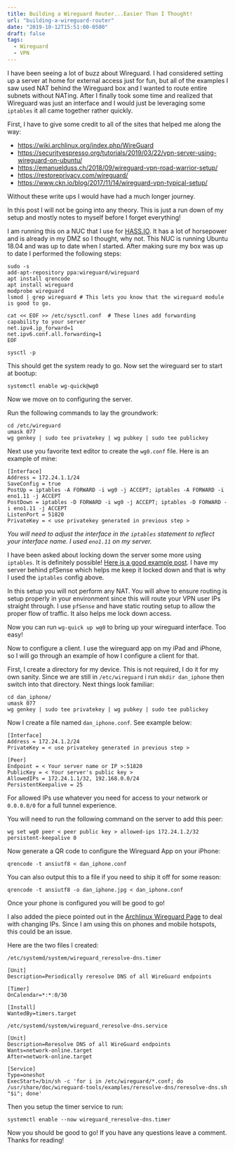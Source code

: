 ```yaml
---
title: Building a Wireguard Router...Easier Than I Thought!
url: "building-a-wireguard-router"
date: "2019-10-12T15:51:00-0500"
draft: false
tags:
  - Wireguard
  - VPN
---
```


I have been seeing a lot of buzz about Wireguard.  I had considered setting up a server at home for external access just for fun, but all of the examples I saw used NAT behind the Wireguard box and I wanted to route entire subnets without NATing.  After I finally took some time and realized that Wireguard was just an interface and I would just be leveraging some `iptables` it all came together rather quickly.

<!--more-->

First, I have to give some credit to all of the sites that helped me along the way:

  * https://wiki.archlinux.org/index.php/WireGuard
  * https://securityespresso.org/tutorials/2019/03/22/vpn-server-using-wireguard-on-ubuntu/
  * https://emanuelduss.ch/2018/09/wireguard-vpn-road-warrior-setup/
  * https://restoreprivacy.com/wireguard/
  * https://www.ckn.io/blog/2017/11/14/wireguard-vpn-typical-setup/

Without these write ups I would have had a much longer journey.

In this post I will not be going into any theory.  This is just a run down of my setup and mostly notes to myself before I forget everything!

I am running this on a NUC that I use for [HASS.IO](https://www.home-assistant.io/hassio/).  It has a lot of horsepower and is already in my DMZ so I thought, why not.  This NUC is running Ubuntu 18.04 and was up to date when I started.  After making sure my box was up to date I performed the following steps:

```
sudo -s
add-apt-repository ppa:wireguard/wireguard
apt install qrencode
apt install wireguard
modprobe wireguard
lsmod | grep wireguard # This lets you know that the wireguard module is good to go.

cat << EOF >> /etc/sysctl.conf  # These lines add forwarding capability to your server
net.ipv4.ip_forward=1
net.ipv6.conf.all.forwarding=1
EOF

sysctl -p
```

This should get the system ready to go.  Now set the wireguard ser to start at bootup:

`systemctl enable wg-quick@wg0`

Now we move on to configuring the server.

Run the following commands to lay the groundwork:

```
cd /etc/wireguard
umask 077
wg genkey | sudo tee privatekey | wg pubkey | sudo tee publickey
```

Next use you favorite text editor to create the `wg0.conf` file.  Here is an example of mine:

```
[Interface]
Address = 172.24.1.1/24
SaveConfig = true
PostUp = iptables -A FORWARD -i wg0 -j ACCEPT; iptables -A FORWARD -i eno1.11 -j ACCEPT
PostDown = iptables -D FORWARD -i wg0 -j ACCEPT; iptables -D FORWARD -i eno1.11 -j ACCEPT
ListenPort = 51820
PrivateKey = < use privatekey generated in previous step >
```

_You will need to adjust the interface in the `iptables` statement to reflect your interface name.  I used `eno1.11` on my server._

I have been asked about locking down the server some more using `iptables`.  It is definitely possible!  [Here is a good example post](https://www.ckn.io/blog/2017/11/14/wireguard-vpn-typical-setup/).  I have my server behind pfSense which helps me keep it locked down and that is why I used the `iptables` config above.

In this setup you will not perform any NAT.  You will ahve to ensure routing is setup properly in your environment since this will route your VPN user IPs straight through.  I use `pfSense` and have static routing setup to allow the proper flow of traffic.  It also helps me lock down access.

Now you can run `wg-quick up wg0` to bring up your wireguard interface.  Too easy!

Now to configure a client.  I use the wireguard app on my iPad and iPhone, so I will go through an example of how I configure a client for that.

First, I create a directory for my device.  This is not required, I do it for my own sanity.  Since we are still in `/etc/wireguard` i run `mkdir dan_iphone` then switch into that directory.  Next things look familiar:

```
cd dan_iphone/
umask 077
wg genkey | sudo tee privatekey | wg pubkey | sudo tee publickey
```

Now I create a file named `dan_iphone.conf`.  See example below:

```
[Interface]
Address = 172.24.1.2/24
PrivateKey = < use privatekey generated in previous step >

[Peer]
Endpoint = < Your server name or IP >:51820
PublicKey = < Your server's public key >
AllowedIPs = 172.24.1.1/32, 192.168.0.0/24
PersistentKeepalive = 25
```

For allowed IPs use whatever you need for access to your network or `0.0.0.0/0` for a full tunnel experience.

You will need to run the following command on the server to add this peer:

`wg set wg0 peer < peer public key > allowed-ips 172.24.1.2/32 persistent-keepalive 0`

Now generate a QR code to configure the Wireguard App on your iPhone:

`qrencode -t ansiutf8 < dan_iphone.conf`

You can also output this to a file if you need to ship it off for some reason:

`qrencode -t ansiutf8 -o dan_iphone.jpg < dan_iphone.conf`

Once your phone is configured you will be good to go!

I also added the piece pointed out in the [Archlinux Wireguard Page](https://wiki.archlinux.org/index.php/WireGuard#Endpoint_with_changing_IP) to deal with changing IPs.  Since I am using this on phones and mobile hotspots, this could be an issue.

Here are the two files I created:

`/etc/systemd/system/wireguard_reresolve-dns.timer`
```
[Unit]
Description=Periodically reresolve DNS of all WireGuard endpoints

[Timer]
OnCalendar=*:*:0/30

[Install]
WantedBy=timers.target
```

`/etc/systemd/system/wireguard_reresolve-dns.service`
```
[Unit]
Description=Reresolve DNS of all WireGuard endpoints
Wants=network-online.target
After=network-online.target

[Service]
Type=oneshot
ExecStart=/bin/sh -c 'for i in /etc/wireguard/*.conf; do /usr/share/doc/wireguard-tools/examples/reresolve-dns/reresolve-dns.sh "$i"; done'
```

Then you setup the timer service to run:

`systemctl enable --now wireguard_reresolve-dns.timer`

Now you should be good to go!  If you have any questions leave a comment.  Thanks for reading!